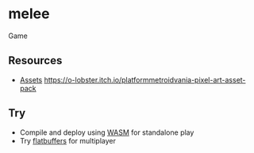 # melee
Game


## Resources
- [Assets](https://elthen.itch.io/)
https://o-lobster.itch.io/platformmetroidvania-pixel-art-asset-pack


## Try
- Compile and deploy using [WASM](https://ebiten.org/documents/webassembly.html) for standalone play
- Try [flatbuffers](https://google.github.io/flatbuffers/flatbuffers_guide_use_go.html) for multiplayer
